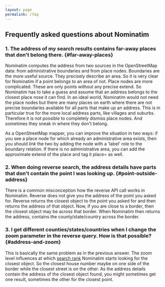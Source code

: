 ```yaml
---
layout: page
permalink: /faq
---
```


## Frequently asked questions about Nominatim

### 1. The address of my search results contains far-away places that don't belong there. {#far-away-places}

Nominatim computes the address from two sources in the OpenStreetMap data:
from administrative boundaries and from place nodes. Boundaries are the more
useful source. They precisely describe an area. So it is very clear for
Nominatim if a point belongs to an area of not. Place nodes are more complicated.
These are only points without any precise extend. So Nominatim has to take a
guess and assume that an address belongs to the closest place nose it can find.
In an ideal world, Nominatim would not need the place nodes but there are
many places on earth where there are not precise boundaries available for
all parts that make up an address. This is in particular true for the more
local address parts, like villages and suburbs. Therefore it is not possible
to completely dismiss place nodes. And sometimes they sneak in where they
don't belong.

As a OpenStreetMap mapper, you can improve the situation in two ways: if you
see a place node for which already an administrative area exists, then you
should _link_ the two by adding the node with a 'label' role to the boundary
relation. If there is no administrative area, you can add the approximate
extend of the place and tag it place=<something> as well.

### 2. When doing reverse search, the address details have parts that don't contain the point I was looking up. {#point-outside-address}

There is a common misconception how the reverse API call works in Nominatim.
Reverse does not give you the address of the point you asked for. Reverse
returns the closest object to the point you asked for and then returns the
address of that object. Now, if you are close to a border, then the closest
object may be across that border. When Nominatim then returns the address,
contains the county/state/country across the border.

### 3. I get different counties/states/countries when I change the zoom parameter in the reverse query. How is that possible? {#address-and-zoom}

This is basically the same problem as in the previous answer.
The zoom level influences at which [search rank](https://wiki.openstreetmap.org/wiki/Nominatim/Development_overview#Country_to_street_level) Nominatim starts looking
for the closest object. So the closest house number maybe on one side of the
border while the closest street is on the other. As the address details contain
the address of the closest object found, you might sometimes get one result,
sometimes the other for the closest point.

